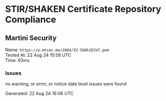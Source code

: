 # STIR/SHAKEN Certificate Repository Compliance

## Martini Security

Name: `https://p.mtsec.me/2884/ZV-5GKk2E5Vf.pem`\
Tested At: 22 Aug 24 15:58 UTC\
Time: 93ms

### Issues

no warning, or error, or notice date level issues were found

Generated: 22 Aug 24 16:06 UTC